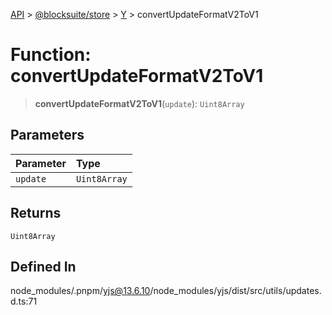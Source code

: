 [API](../../../../../index.md) > [@blocksuite/store](../../../index.md) > [Y](../index.md) > convertUpdateFormatV2ToV1

# Function: convertUpdateFormatV2ToV1

> **convertUpdateFormatV2ToV1**(`update`): `Uint8Array`

## Parameters

| Parameter | Type |
| :------ | :------ |
| `update` | `Uint8Array` |

## Returns

`Uint8Array`

## Defined In

node\_modules/.pnpm/yjs@13.6.10/node\_modules/yjs/dist/src/utils/updates.d.ts:71
